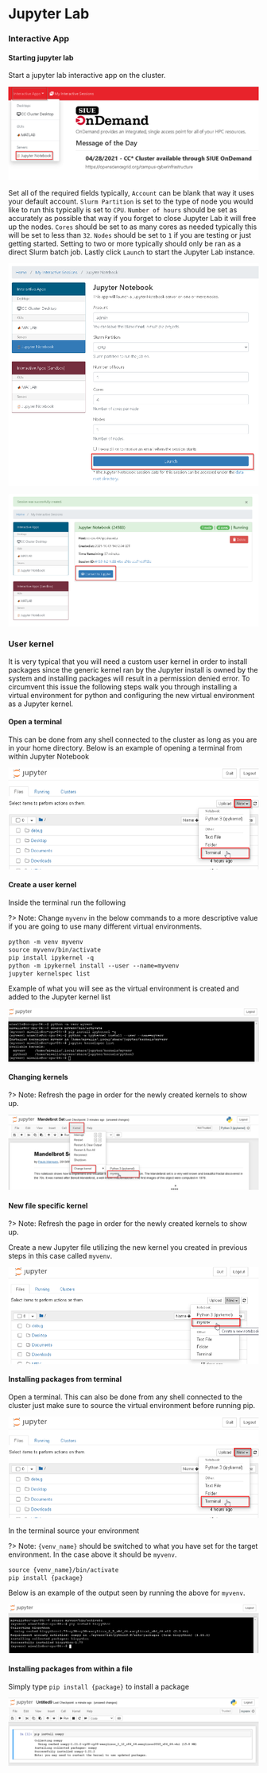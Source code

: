 # Jupyter Lab

### Interactive App

#### Starting jupyter lab

Start a jupyter lab interactive app on the cluster.

![Interactive App](_media/jupyter_lab/interactive_app.png)

Set all of the required fields typically, `Account` can be blank that way it uses your default account.
`Slurm Partition` is set to the type of node you would like to run this typically is set to `CPU`.
`Number of hours` should be set as accurately as possible that way if you forget to close Jupyter Lab it will free up the nodes.
`Cores` should be set to as many cores as needed typically this will be set to less than `32`.
`Nodes` should be set to `1` if you are testing or just getting started. Setting to two or more typically should only be ran as a direct Slurm batch job. Lastly click `Launch` to start the Jupyter Lab instance.

![Launch](_media/jupyter_lab/launch.png)

![Connect](_media/jupyter_lab/connect.png)

### User kernel

It is very typical that you will need a custom user kernel in order to install packages since the generic kernel ran by the Jupyter install is owned by the system and installing packages will result in a permission denied error. To circumvent this issue the following steps walk you through installing a virtual environment for python and configuring the new virtual environment as a Jupyter kernel.

#### Open a terminal

This can be done from any shell connected to the cluster as long as you are in your home directory. Below is an example of opening a terminal from within Jupyter Notebook

![Terminal](_media/jupyter_lab/terminal.png)

#### Create a user kernel

Inside the terminal run the following

?> Note: Change `myvenv` in the below commands to a more descriptive value if you are going to use many different virtual environments.

```
python -m venv myvenv
source myvenv/bin/activate
pip install ipykernel -q
python -m ipykernel install --user --name=myvenv
jupyter kernelspec list
```

Example of what you will see as the virtual environment is created and added to the Jupyter kernel list

![Virtual Environment](_media/jupyter_lab/terminal_venv.png)

#### Changing kernels

?> Note: Refresh the page in order for the newly created kernels to show up.

![Changing Kernel](_media/jupyter_lab/change_kernel.png)

#### New file specific kernel

?> Note: Refresh the page in order for the newly created kernels to show up.

Create a new Jupyter file utilizing the new kernel you created in previous steps in this case called `myvenv`.

![New File Kernel](_media/jupyter_lab/kernel_new.png)

#### Installing packages from terminal

Open a terminal. This can also be done from any shell connected to the cluster just make sure to source the virtual environment before running pip.

![Terminal](_media/jupyter_lab/terminal.png)

In the terminal source your environment

?> Note: `{venv_name}` should be switched to what you have set for the target environment. In the case above it should be `myvenv`.

```
source {venv_name}/bin/activate
pip install {package}
```

Below is an example of the output seen by running the above for `myvenv`.

![Install Example Terminal](_media/jupyter_lab/terminal_install_example.png)


#### Installing packages from within a file

Simply type `pip install {package}` to install a package

![Install Example File](_media/jupyter_lab/kernel_new_install_example.png)
